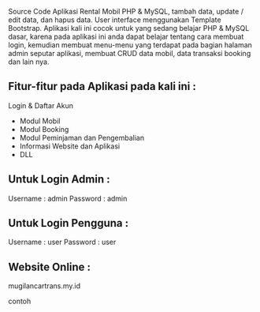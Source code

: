 Source Code Aplikasi Rental Mobil PHP & MySQL, tambah data, update / edit data, dan hapus data. User interface menggunakan Template Bootstrap. Aplikasi kali ini cocok untuk yang sedang belajar PHP & MySQL dasar, karena pada aplikasi ini anda dapat belajar tentang cara membuat login, kemudian membuat menu-menu yang terdapat pada bagian halaman admin seputar aplikasi, membuat CRUD data mobil, data transaksi booking dan lain nya.

## Fitur-fitur pada Aplikasi pada kali ini :

Login & Daftar Akun

- Modul Mobil
- Modul Booking
- Modul Peminjaman dan Pengembalian
- Informasi Website dan Aplikasi
- DLL

## Untuk Login Admin :

Username : admin
Password : admin

## Untuk Login Pengguna :

Username : user
Password : user

## Website Online :

mugilancartrans.my.id

contoh
